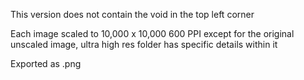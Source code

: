 This version does not contain the void in the top left corner

Each image scaled to 10,000 x 10,000 600 PPI except for the original unscaled image, ultra high res folder has specific details within it

Exported as .png
